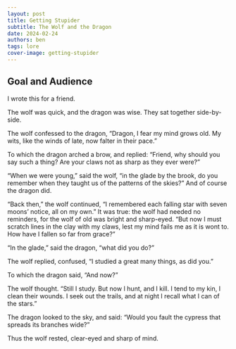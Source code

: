 ```yaml
---
layout: post
title: Getting Stupider
subtitle: The Wolf and the Dragon
date: 2024-02-24
authors: ben
tags: lore
cover-image: getting-stupider
---
```


## Goal and Audience

I wrote this for a friend.

The wolf was quick, and the dragon was wise. They sat together side-by-side.

The wolf confessed to the dragon, “Dragon, I fear my mind grows old. My wits, like the winds of late, now falter in their pace.”

To which the dragon arched a brow, and replied: “Friend, why should you say such a thing? Are your claws not as sharp as they ever were?”

“When we were young,” said the wolf, “in the glade by the brook, do you remember when they taught us of the patterns of the skies?” And of course the dragon did.

“Back then,” the wolf continued, “I remembered each falling star with seven moons’ notice, all on my own.” It was true: the wolf had needed no reminders, for the wolf of old was bright and sharp-eyed. “But now I must scratch lines in the clay with my claws, lest my mind fails me as it is wont to. How have I fallen so far from grace?”

“In the glade,” said the dragon, “what did you do?”

The wolf replied, confused, “I studied a great many things, as did you.”

To which the dragon said, “And now?”

The wolf thought. “Still I study. But now I hunt, and I kill. I tend to my kin, I clean their wounds. I seek out the trails, and at night I recall what I can of the stars.”

The dragon looked to the sky, and said: “Would you fault the cypress that spreads its branches wide?”

Thus the wolf rested, clear-eyed and sharp of mind.
